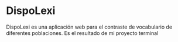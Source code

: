 # DispoLexi
DispoLexi es una aplicación web para el contraste de vocabulario de diferentes poblaciones. Es el resultado de mi proyecto terminal
